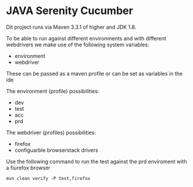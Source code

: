 # JAVA Serenity Cucumber

Dit project runs via Maven 3.3.1 of higher and JDK 1.8.

To be able to run against different environments and with different webdrivers we make use of the following system variables:
* environment
* webdriver

These can be passed as a maven profile or can be set as variables in the ide

The environment (profile) possibilities:
* dev
* test
* acc
* prd

The webdriver (profiles) possibilities:
* firefox
* configuarble browserstack drivers

Use the following command to run the test against the prd enviroment with a fiurefox browser
```
mvn clean verify -P test,firefox
```
